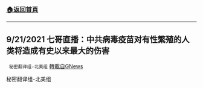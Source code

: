 ###  [:house:返回首頁](https://github.com/ourhimalayas/txt)
---


## 9/21/2021 七哥直播：中共病毒疫苗对有性繁殖的人类将造成有史以来最大的伤害
` 秘密翻译组-北美组` [轉載自GNews](https://gnews.org/zh-hans/1548535/)

秘密翻译组-北美组
